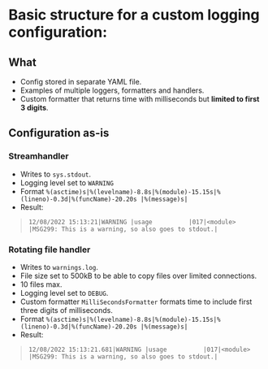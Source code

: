 # Basic structure for a custom logging configuration:

## What
- Config stored in separate YAML file.
- Examples of multiple loggers, formatters and handlers.
- Custom formatter that returns time with milliseconds but __limited to first 3 digits__.

## Configuration as-is
### Streamhandler 
- Writes to `sys.stdout`. 
- Logging level set to `WARNING`
- Format `%(asctime)s|%(levelname)-8.8s|%(module)-15.15s|%(lineno)-0.3d|%(funcName)-20.20s |%(message)s|`
- Result: 
> `12/08/2022 15:13:21|WARNING |usage          |017|<module>             |MSG299: This is a warning, so also goes to stdout.|`

### Rotating file handler
- Writes to `warnings.log`.
- File size set to 500kB to be able to copy files over limited connections.
- 10 files max.
- Logging level set to `DEBUG`.
- Custom formatter `MilliSecondsFormatter` formats time to include first three digits of milliseconds.
- Format `%(asctime)s|%(levelname)-8.8s|%(module)-15.15s|%(lineno)-0.3d|%(funcName)-20.20s |%(message)s|`
- Result: 
> `12/08/2022 15:13:21.681|WARNING |usage          |017|<module>             |MSG299: This is a warning, so also goes to stdout.|`
